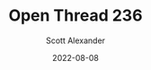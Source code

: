 ---
layout: podcast
title: "Open Thread 236"
author: Scott Alexander
description: https://astralcodexten.substack.com/p/open-thread-236
date: 2022-08-08
length: 565923
duration: 141
guid: open-thread-236
---